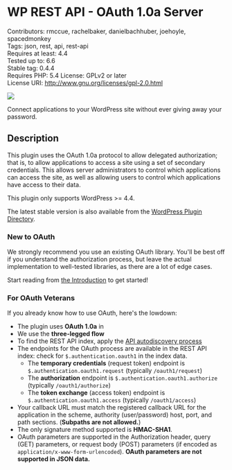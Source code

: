 # WP REST API - OAuth 1.0a Server

Contributors: rmccue, rachelbaker, danielbachhuber, joehoyle, spacedmonkey  
Tags: json, rest, api, rest-api  
Requires at least: 4.4  
Tested up to: 6.6  
Stable tag: 0.4.4  
Requires PHP: 5.4 
License: GPLv2 or later  
License URI: http://www.gnu.org/licenses/gpl-2.0.html

![](assets/banner-1544x500.png)

Connect applications to your WordPress site without ever giving away your password.

## Description

This plugin uses the OAuth 1.0a protocol to allow delegated authorization; that is, to allow applications to access a site using a set of secondary credentials. This allows server administrators to control which applications can access the site, as well as allowing users to control which applications have access to their data.

This plugin only supports WordPress >= 4.4.

The latest stable version is also available from the [WordPress Plugin Directory](https://wordpress.org/plugins/rest-api-oauth1/).

### New to OAuth

We strongly recommend you use an existing OAuth library. You'll be best off if you understand the authorization process, but leave the actual implementation to well-tested libraries, as there are a lot of edge cases.

Start reading from [the Introduction](docs/introduction/README.md) to get started!

### For OAuth Veterans

If you already know how to use OAuth, here's the lowdown:

* The plugin uses **OAuth 1.0a** in
* We use the **three-legged flow**
* To find the REST API index, apply the [API autodiscovery process](http://v2.wp-api.org/guide/discovery/)
* The endpoints for the OAuth process are available in the REST API index: check for `$.authentication.oauth1` in the index data.
    * The **temporary credentials** (request token) endpoint is `$.authentication.oauth1.request` (typically `/oauth1/request`)
    * The **authorization** endpoint is `$.authentication.oauth1.authorize` (typically `/oauth1/authorize`)
    * The **token exchange** (access token) endpoint is `$.authentication.oauth1.access` (typically `/oauth1/access`)
* Your callback URL must match the registered callback URL for the application in the scheme, authority (user/password) host, port, and path sections. (**Subpaths are not allowed.**)
* The only signature method supported is **HMAC-SHA1**.
* OAuth parameters are supported in the Authorization header, query (GET) parameters, or request body (POST) parameters (if encoded as `application/x-www-form-urlencoded`). **OAuth parameters are not supported in JSON data.**
